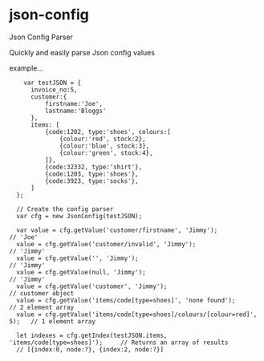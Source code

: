 # json-config
Json Config Parser

Quickly and easily parse Json config values

example...

        var testJSON = {
          invoice_no:5,
          customer:{
              firstname:'Joe',
              lastname:'Bloggs'
          },
          items: [
              {code:1202, type:'shoes', colours:[
                  {colour:'red', stock:2},
                  {colour:'blue', stock:3},
                  {colour:'green', stock:4},
              ]},
              {code:32332, type:'shirt'},
              {code:1203, type:'shoes'},
              {code:3923, type:'socks'},
          ]
      };
      
      // Create the config parser
      var cfg = new JsonConfig(testJSON);

      var value = cfg.getValue('customer/firstname', 'Jimmy');                  // 'Joe'
      value = cfg.getValue('customer/invalid', 'Jimmy');                        // 'Jimmy'
      value = cfg.getValue('', 'Jimmy');                                        // 'Jimmy'
      value = cfg.getValue(null, 'Jimmy');                                      // 'Jimmy'
      value = cfg.getValue('customer', 'Jimmy');                                // customer object
      value = cfg.getValue('items/code[type=shoes]', 'none found');             // 2 element array
      value = cfg.getValue('items/code[type=shoes]/colours/[colour=red]', 5);   // 1 element array

      let indexes = cfg.getIndex(testJSON.items, 'items/code[type=shoes]');     // Returns an array of results
      // [{index:0, node:?}, {index:2, node:?}]
